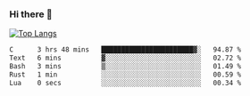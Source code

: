 ### Hi there 👋

<!--
**3Xpl0it3r/3Xpl0it3r** is a ✨ _special_ ✨ repository because its `README.md` (this file) appears on your GitHub profile.

Here are some ideas to get you started:

- 🔭 I’m currently working on ...
- 🌱 I’m currently learning ...
- 👯 I’m looking to collaborate on ...
- 🤔 I’m looking for help with ...
- 💬 Ask me about ...
- 📫 How to reach me: ...
- 😄 Pronouns: ...
- ⚡ Fun fact: ...
-->


[![Top Langs](https://github-readme-stats.vercel.app/api/top-langs/?username=3Xpl0it3r&layout=compact)](https://github.com/3Xpl0it3r/3Xpl0it3r)

<!--START_SECTION:waka-->

```txt
C      3 hrs 48 mins   ███████████████████████▓░   94.87 %
Text   6 mins          ▓░░░░░░░░░░░░░░░░░░░░░░░░   02.72 %
Bash   3 mins          ▒░░░░░░░░░░░░░░░░░░░░░░░░   01.49 %
Rust   1 min           ░░░░░░░░░░░░░░░░░░░░░░░░░   00.59 %
Lua    0 secs          ░░░░░░░░░░░░░░░░░░░░░░░░░   00.34 %
```

<!--END_SECTION:waka-->
